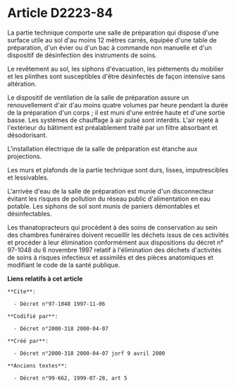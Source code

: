 # Article D2223-84

La partie technique comporte une salle de préparation qui dispose d'une surface utile au sol d'au moins 12 mètres carrés,
équipée d'une table de préparation, d'un évier ou d'un bac à commande non manuelle et d'un dispositif de désinfection des
instruments de soins.

Le revêtement au sol, les siphons d'évacuation, les piétements du mobilier et les plinthes sont susceptibles d'être
désinfectés de façon intensive sans altération.

Le dispositif de ventilation de la salle de préparation assure un renouvellement d'air d'au moins quatre volumes par heure
pendant la durée de la préparation d'un corps ; il est muni d'une entrée haute et d'une sortie basse. Les systèmes de
chauffage à air pulsé sont interdits. L'air rejeté à l'extérieur du bâtiment est préalablement traité par un filtre absorbant
et désodorisant.

L'installation électrique de la salle de préparation est étanche aux projections.

Les murs et plafonds de la partie technique sont durs, lisses, imputrescibles et lessivables.

L'arrivée d'eau de la salle de préparation est munie d'un disconnecteur évitant les risques de pollution du réseau public
d'alimentation en eau potable. Les siphons de sol sont munis de paniers démontables et désinfectables.

Les thanatopracteurs qui procèdent à des soins de conservation au sein des chambres funéraires doivent recueillir les déchets
issus de ces activités et procéder à leur élimination conformément aux dispositions du décret n° 97-1048 du 6 novembre 1997
relatif à l'élimination des déchets d'activités de soins à risques infectieux et assimilés et des pièces anatomiques et
modifiant le code de la santé publique.

**Liens relatifs à cet article**

	**Cite**:

	  - Décret n°97-1048 1997-11-06

	**Codifié par**:

	  - Décret n°2000-318 2000-04-07

	**Créé par**:

	  - Décret n°2000-318 2000-04-07 jorf 9 avril 2000

	**Anciens textes**:

	  - Décret n°99-662, 1999-07-28, art 5
